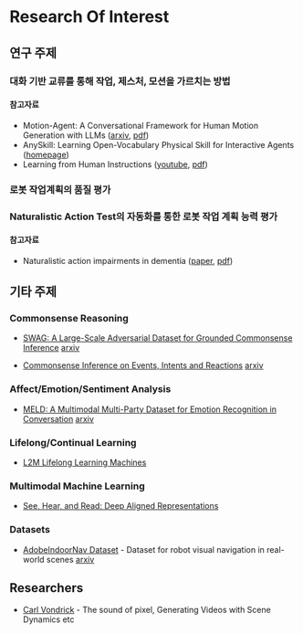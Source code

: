 # Research Of Interest

## 연구 주제

### 대화 기반 교류를 통해 작업, 제스처, 모션을 가르치는 방법

#### 참고자료

- Motion-Agent: A Conversational Framework for Human Motion Generation with LLMs ([arxiv](https://arxiv.org/abs/2405.17013), [pdf](https://openreview.net/pdf?id=AvOhBgsE5R))
- AnySkill: Learning Open-Vocabulary Physical Skill for Interactive Agents ([homepage](https://anyskill.github.io))
- Learning from Human Instructions ([youtube](https://www.youtube.com/watch?v=p89PKaKirMs), [pdf](http://ai2-website.s3.amazonaws.com/publications/LearnByInst.pdf))

### 로봇 작업계획의 품질 평가

### Naturalistic Action Test의 자동화를 통한 로봇 작업 계획 능력 평가

#### 참고자료
- Naturalistic action impairments in dementia ([paper](https://www.sciencedirect.com/science/article/pii/S0028393201002299?casa_token=eIlzzRrZa7MAAAAA:rapAC75DmKvSR_8LdOfgcWjpM4zsUt36DDKEjAbRH4KHlajXNA8PWkXg6yPc-AKD9zL_qdcISkQ), [pdf](https://pdf.sciencedirectassets.com/271070/1-s2.0-S0028393200X00954/1-s2.0-S0028393201002299/main.pdf?X-Amz-Security-Token=IQoJb3JpZ2luX2VjECIaCXVzLWVhc3QtMSJHMEUCIC%2Fyr8%2FPaLxUSKTEXiAXng94uuiqo3N68xTjjkSjlRcJAiEA8sL37yLDrdPszcGROLNo%2FFUnp9h4Utm0va86GQzSprQqvAUIi%2F%2F%2F%2F%2F%2F%2F%2F%2F%2F%2FARAFGgwwNTkwMDM1NDY4NjUiDEA4uXAPBeQEkqlUaCqQBU%2FhXnSeyt%2Fn6khY13dnUknUJ0vWqjRxilsKM7opWtJVI6lXOQCh6RRBW7iKVdkq3CR118BS6Uih%2BWWJ3BIh77ajbUOwExkKPSTv7Y49URoDQutlAOdShbBY1v0TitNMfL0oBpsXzXObEugnnq5Bbvpy%2BOpE0I4j95xII1EEdFvwZC7gCuXAkbls0lzRFt6DN6qzQOR%2BZahOaj8sZLBZy7zNXWSy%2B0ALKJq8KCekPoEVnVWkwUidSGOoyBbzU9vBuZvzrpcR8F136NxE9E9jYF%2F%2BWr8N8oDP8ts4Sdgla%2FFZ7T4hA7s8AtQD%2Bdt2PYACKEyVQfTy%2BczgOFNy98NJXFSRPkCvcSgpJ0CRV6QrKCkV0lKMcpwda%2Fv%2FZ8jKPNGcKgg%2BhI31QzsdyL%2BoMnuz5HA9DL8%2FM9WEKMWQsx8HicMSOqp5ApKGr7vA94GKyn5D2MY%2B1kPiDYwpLMWT%2Fn1ArtnOanDDJ%2BpPRyaJrRdEez1rgN8Tfz54FMB2tD8jDvlhJaqQOvkRH7rXjWhJvrCmOubNbYczuDeTmkIvj3CVVucCywTIDpmWeMTpnbT4LiU5FipdfNPOadRyVhzJ8kOMvqFbtYScgJR8YBAwldAc40KEc1j4gXxFg6KO%2B4H1fl5r299VlbStJek%2Fff1sJuJ4NZf2cbd64yCgV9eE4KLPRDfg7klY08SenE8oRMS%2FTV5syHZuX9HnQdnSpYNQyQlxsWmOxmelHgmhD4%2FEfD216yU7gZYHsn85kNklAm%2F5nGKBVeDjJMUbBohJ94JbpkcvqFz6SWkxa0Kxos8HOnoUyCXTEkh0ZbGqbC4dVVzHdNyTp2oc0hc6XFiWlTtMifNawzco83aLHtyJyDDaGFZlesyEMPKopL8GOrEB5CXFwC%2FefYdyibEqXK3vZ3Pe8lhEUjFCmT4klWMQq70433kvfdOzqARwv8Y1xxBAxmtqcqWKlKiHKqBUiX4GVYE5jsS6BsEM0R1aeKuUfaOiCT8scMnkSfQQVqoTMQDEXDwVuQSi4ylg77AQ9Zq3T%2FjQ7PWwBXLLb0YWwkRYFVRnV5v2%2BYp86xS5zXzkfRat8zAmQJ4sS4mSDhvoUU783YWwlQAiMJAvfPVAIP9zqRjA&X-Amz-Algorithm=AWS4-HMAC-SHA256&X-Amz-Date=20250330T114038Z&X-Amz-SignedHeaders=host&X-Amz-Expires=300&X-Amz-Credential=ASIAQ3PHCVTYUGBVTACC%2F20250330%2Fus-east-1%2Fs3%2Faws4_request&X-Amz-Signature=6f96b300450c693527fbc8dd2101096fa41b64a0a87563463cacdf46aea0f902&hash=d4568e94fdd9ba8055d42a569a4160a4cefe32b73f590120d0b482c576df9e6c&host=68042c943591013ac2b2430a89b270f6af2c76d8dfd086a07176afe7c76c2c61&pii=S0028393201002299&tid=spdf-e7f99589-1da4-422c-8f1f-84e6c27e2295&sid=25dda34e55629240d129988-506dc5e2a417gxrqa&type=client&tsoh=d3d3LnNjaWVuY2VkaXJlY3QuY29t&rh=d3d3LnNjaWVuY2VkaXJlY3QuY29t&ua=11135b555f5354565654&rr=928755503a74d1ee&cc=kr))

## 기타 주제

### Commonsense Reasoning
* [SWAG: A Large-Scale Adversarial Dataset for Grounded Commonsense Inference](http://rowanzellers.com/swag/) [arxiv](https://arxiv.org/abs/1808.05326)

* [Commonsense Inference on Events, Intents and Reactions]() [arxiv]()

### Affect/Emotion/Sentiment Analysis
* [MELD: A Multimodal Multi-Party Dataset for Emotion Recognition in Conversation](https://github.com/SenticNet/MELD) [arxiv](https://arxiv.org/abs/1810.02508)

### Lifelong/Continual Learning
* [L2M Lifelong Learning Machines](https://www.darpa.mil/program/lifelong-learning-machines)

### Multimodal Machine Learning
* [See, Hear, and Read: Deep Aligned Representations](https://arxiv.org/abs/1706.00932)

### Datasets
* [AdobeIndoorNav Dataset](https://github.com/daerduoCarey/AdobeIndoorNav) - Dataset for robot visual navigation in real-world scenes [arxiv](https://arxiv.org/abs/1802.08824)

## Researchers
* [Carl Vondrick](http://www.cs.columbia.edu/~vondrick/) - The sound of pixel, 
Generating Videos with Scene Dynamics etc
